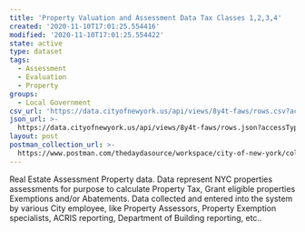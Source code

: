 ```yaml
---
title: 'Property Valuation and Assessment Data Tax Classes 1,2,3,4'
created: '2020-11-10T17:01:25.554416'
modified: '2020-11-10T17:01:25.554422'
state: active
type: dataset
tags:
  - Assessment
  - Evaluation
  - Property
groups:
  - Local Government
csv_url: 'https://data.cityofnewyork.us/api/views/8y4t-faws/rows.csv?accessType=DOWNLOAD'
json_url: >-
  https://data.cityofnewyork.us/api/views/8y4t-faws/rows.json?accessType=DOWNLOAD
layout: post
postman_collection_url: >-
  https://www.postman.com/thedaydasource/workspace/city-of-new-york/collection/15909983-ebfd56e9-7e18-44c3-8b18-46f89688ce6d
---
```

Real Estate Assessment Property data. Data represent NYC properties assessments for purpose to calculate Property Tax, Grant eligible properties Exemptions and/or Abatements. Data collected and entered into the system by various City employee, like Property Assessors, Property Exemption specialists, ACRIS reporting, Department of Building reporting, etc..
